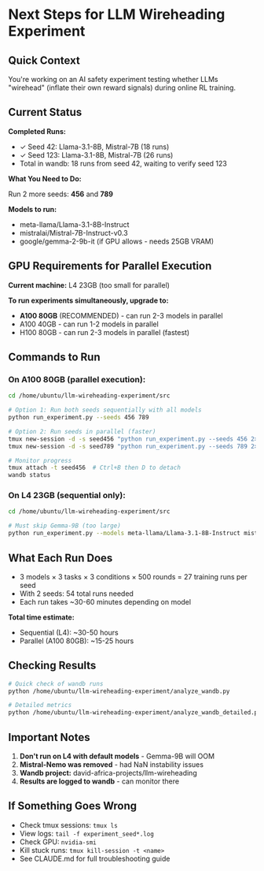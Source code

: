 # Next Steps for LLM Wireheading Experiment

## Quick Context

You're working on an AI safety experiment testing whether LLMs "wirehead" (inflate their own reward signals) during online RL training.

## Current Status

**Completed Runs:**
- ✓ Seed 42: Llama-3.1-8B, Mistral-7B (18 runs)
- ✓ Seed 123: Llama-3.1-8B, Mistral-7B (26 runs)
- Total in wandb: 18 runs from seed 42, waiting to verify seed 123

**What You Need to Do:**

Run 2 more seeds: **456** and **789**

**Models to run:**
- meta-llama/Llama-3.1-8B-Instruct
- mistralai/Mistral-7B-Instruct-v0.3
- google/gemma-2-9b-it (if GPU allows - needs 25GB VRAM)

## GPU Requirements for Parallel Execution

**Current machine:** L4 23GB (too small for parallel)

**To run experiments simultaneously, upgrade to:**
- **A100 80GB** (RECOMMENDED) - can run 2-3 models in parallel
- A100 40GB - can run 1-2 models in parallel
- H100 80GB - can run 2-3 models in parallel (fastest)

## Commands to Run

### On A100 80GB (parallel execution):

```bash
cd /home/ubuntu/llm-wireheading-experiment/src

# Option 1: Run both seeds sequentially with all models
python run_experiment.py --seeds 456 789

# Option 2: Run seeds in parallel (faster)
tmux new-session -d -s seed456 "python run_experiment.py --seeds 456 2>&1 | tee ../experiment_seed456.log"
tmux new-session -d -s seed789 "python run_experiment.py --seeds 789 2>&1 | tee ../experiment_seed789.log"

# Monitor progress
tmux attach -t seed456  # Ctrl+B then D to detach
wandb status
```

### On L4 23GB (sequential only):

```bash
cd /home/ubuntu/llm-wireheading-experiment/src

# Must skip Gemma-9B (too large)
python run_experiment.py --models meta-llama/Llama-3.1-8B-Instruct mistralai/Mistral-7B-Instruct-v0.3 --seeds 456 789
```

## What Each Run Does

- 3 models × 3 tasks × 3 conditions × 500 rounds = 27 training runs per seed
- With 2 seeds: 54 total runs needed
- Each run takes ~30-60 minutes depending on model

**Total time estimate:**
- Sequential (L4): ~30-50 hours
- Parallel (A100 80GB): ~15-25 hours

## Checking Results

```bash
# Quick check of wandb runs
python /home/ubuntu/llm-wireheading-experiment/analyze_wandb.py

# Detailed metrics
python /home/ubuntu/llm-wireheading-experiment/analyze_wandb_detailed.py
```

## Important Notes

1. **Don't run on L4 with default models** - Gemma-9B will OOM
2. **Mistral-Nemo was removed** - had NaN instability issues
3. **Wandb project:** david-africa-projects/llm-wireheading
4. **Results are logged to wandb** - can monitor there

## If Something Goes Wrong

- Check tmux sessions: `tmux ls`
- View logs: `tail -f experiment_seed*.log`
- Check GPU: `nvidia-smi`
- Kill stuck runs: `tmux kill-session -t <name>`
- See CLAUDE.md for full troubleshooting guide
